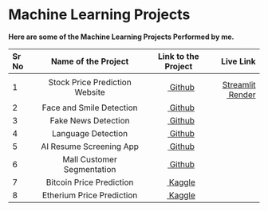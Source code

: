 # Machine Learning Projects

**Here are some of the Machine Learning Projects Performed by me.**

<center>

| Sr No |      Name of the Project       |                                                                                                                     Link to the Project                                                                                                                     |                                                                                                                                                                                                                                                                                                                                             Live Link |
| :---- | :----------------------------: | :---------------------------------------------------------------------------------------------------------------------------------------------------------------------------------------------------------------------------------------------------------: | ----------------------------------------------------------------------------------------------------------------------------------------------------------------------------------------------------------------------------------------------------------------------------------------------------------------------------------------------------: |
| 1     | Stock Price Prediction Website |                                  [<img src="https://github.githubassets.com/images/modules/logos_page/GitHub-Mark.png" style="width:10px; height:10px"> Github](https://github.com/BlamerX/Stock-Price-Prediction-WebSite)                                  | [<img src="https://seeklogo.com/images/S/streamlit-logo-1A3B208AE4-seeklogo.com.png" style="width:10px; height:10px"> Streamlit](https://stockpricepredictions.streamlit.app/) <br>[<img src="https://avatars.githubusercontent.com/u/42682871?s=280&v=4" style="width:10px; height:10px"> Render](https://stock-price-prediction-yr17.onrender.com/) |
| 2     |    Face and Smile Detection    |               [<img src="https://github.githubassets.com/images/modules/logos_page/GitHub-Mark.png" style="width:10px; height:10px"> Github](https://github.com/BlamerX/Machine-Learning-Projects/tree/master/Face%20and%20Smile%20Detection)               |                                                                                                                                                                                                                                                                                                                                                       |
| 3     |      Fake News Detection       |                  [<img src="https://github.githubassets.com/images/modules/logos_page/GitHub-Mark.png" style="width:10px; height:10px"> Github](https://github.com/BlamerX/Machine-Learning-Projects/tree/master/Fake%20News%20Detection)                   |                                                                                                                                                                                                                                                                                                                                                       |
| 4     |       Language Detection       |                    [<img src="https://github.githubassets.com/images/modules/logos_page/GitHub-Mark.png" style="width:10px; height:10px"> Github](https://github.com/BlamerX/Machine-Learning-Projects/tree/master/Language%20Detection)                    |                                                                                                                                                                                                                                                                                                                                                       |
| 5     |    AI Resume Screening App     | [<img src="https://github.githubassets.com/images/modules/logos_page/GitHub-Mark.png" style="width:10px; height:10px"> Github](<https://github.com/BlamerX/Machine-Learning-Projects/tree/master/Resume%20Screening%20Assistent%20(Use%20Case%20of%20NLP)>) |                                                                                                                                                                                                                                                                                                                                                       |
| 6     |   Mall Customer Segmentation   |               [<img src="https://github.githubassets.com/images/modules/logos_page/GitHub-Mark.png" style="width:10px; height:10px"> Github](https://github.com/BlamerX/Machine-Learning-Projects/tree/master/Mall%20Customer%20Segmentation)               |                                                                                                                                                                                                                                                                                                                                                       |
| 7     |    Bitcoin Price Prediction    |                                        [<img src="https://avatars.githubusercontent.com/u/1336944?v=4&s=160" style="width:10px; height:10px"> Kaggle](https://www.kaggle.com/code/blamerx/bitcoin-price-prediction)                                         |                                                                                                                                                                                                                                                                                                                                                       |
| 8     |   Etherium Price Prediction    |                                        [<img src="https://avatars.githubusercontent.com/u/1336944?v=4&s=160" style="width:10px; height:10px"> Kaggle](https://www.kaggle.com/code/blamerx/etherium-price-prediction)                                        |                                                                                                                                                                                                                                                                                                                                                       |

</center>
